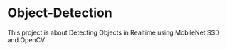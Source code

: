 # Object-Detection
This project is about Detecting Objects in Realtime using MobileNet SSD and OpenCV
